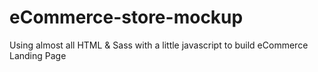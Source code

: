 # eCommerce-store-mockup
Using almost all HTML &amp; Sass with a little javascript to build eCommerce Landing Page
